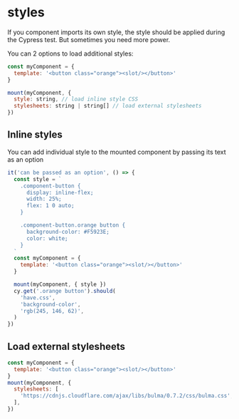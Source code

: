 # styles

If you component imports its own style, the style should be applied during the Cypress test. But sometimes you need more power.

You can 2 options to load additional styles:

```js
const myComponent = {
  template: '<button class="orange"><slot/></button>'
}

mount(myComponent, {
  style: string, // load inline style CSS
  stylesheets: string | string[] // load external stylesheets
})
```

## Inline styles

You can add individual style to the mounted component by passing its text as an option

```js
it('can be passed as an option', () => {
  const style = `
    .component-button {
      display: inline-flex;
      width: 25%;
      flex: 1 0 auto;
    }

    .component-button.orange button {
      background-color: #F5923E;
      color: white;
    }
  `
  const myComponent = {
    template: '<button class="orange"><slot/></button>'
  }

  mount(myComponent, { style })
  cy.get('.orange button').should(
    'have.css',
    'background-color',
    'rgb(245, 146, 62)',
  )
})
```

## Load external stylesheets

```js
const myComponent = {
  template: '<button class="orange"><slot/></button>'
}
mount(myComponent, {
  stylesheets: [
    'https://cdnjs.cloudflare.com/ajax/libs/bulma/0.7.2/css/bulma.css',
  ],
})
```
